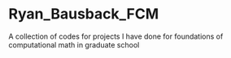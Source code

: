 # Ryan_Bausback_FCM
A collection of codes for projects I have done for foundations of computational math in graduate school
